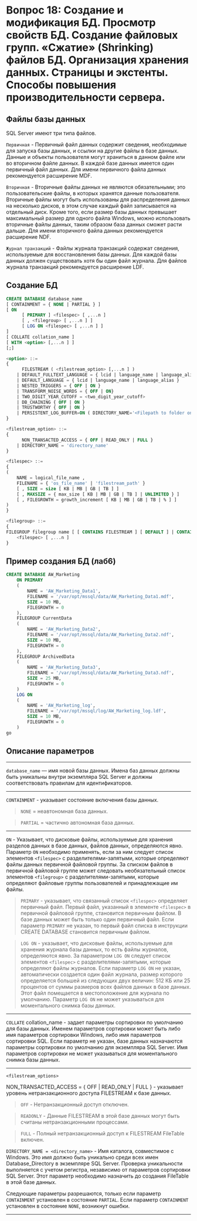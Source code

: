 # Вопрос 18: Создание и модификация БД. Просмотр свойств БД. Создание файловых групп. «Сжатие» (Shrinking) файлов БД. Организация хранения данных. Страницы и экстенты. Способы повышения производительности сервера.

## Файлы базы данных
SQL Server имеют три типа файлов.

```Первичная``` - Первичный файл данных содержит сведения, необходимые для запуска базы данных, и ссылки на другие файлы в базе данных. Данные и объекты пользователя могут храниться в данном файле или во вторичном файле данных. В каждой базе данных имеется один первичный файл данных. Для имени первичного файла данных рекомендуется расширение MDF.

```Вторичная``` - Вторичные файлы данных не являются обязательными; это пользовательские файлы, в которых хранятся данные пользователя. Вторичные файлы могут быть использованы для распределения данных на несколько дисков, в этом случае каждый файл записывается на отдельный диск. Кроме того, если размер базы данных превышает максимальный размер для одного файла Windows, можно использовать вторичные файлы данных, таким образом база данных сможет расти дальше. Для имени вторичного файла данных рекомендуется расширение NDF.

```Журнал транзакций``` - Файлы журнала транзакций содержат сведения, используемые для восстановления базы данных. Для каждой базы данных должен существовать хотя бы один файл журнала. Для файлов журнала транзакций рекомендуется расширение LDF.

## Создание БД
```sql
CREATE DATABASE database_name
[ CONTAINMENT = { NONE | PARTIAL } ]
[ ON
      [ PRIMARY ] <filespec> [ ,...n ]
      [ , <filegroup> [ ,...n ] ]
      [ LOG ON <filespec> [ ,...n ] ]
]
[ COLLATE collation_name ]
[ WITH <option> [,...n ] ]
[;]

<option> ::=
{
      FILESTREAM ( <filestream_option> [,...n ] )
    | DEFAULT_FULLTEXT_LANGUAGE = { lcid | language_name | language_alias }
    | DEFAULT_LANGUAGE = { lcid | language_name | language_alias }
    | NESTED_TRIGGERS = { OFF | ON }
    | TRANSFORM_NOISE_WORDS = { OFF | ON}
    | TWO_DIGIT_YEAR_CUTOFF = <two_digit_year_cutoff>
    | DB_CHAINING { OFF | ON }
    | TRUSTWORTHY { OFF | ON }
    | PERSISTENT_LOG_BUFFER=ON ( DIRECTORY_NAME='<Filepath to folder on DAX formatted volume>' )
}

<filestream_option> ::=
{
      NON_TRANSACTED_ACCESS = { OFF | READ_ONLY | FULL }
    | DIRECTORY_NAME = 'directory_name'
}

<filespec> ::=
{
(
    NAME = logical_file_name ,
    FILENAME = { 'os_file_name' | 'filestream_path' }
    [ , SIZE = size [ KB | MB | GB | TB ] ]
    [ , MAXSIZE = { max_size [ KB | MB | GB | TB ] | UNLIMITED } ]
    [ , FILEGROWTH = growth_increment [ KB | MB | GB | TB | % ] ]
)
}

<filegroup> ::=
{
FILEGROUP filegroup name [ [ CONTAINS FILESTREAM ] [ DEFAULT ] | CONTAINS MEMORY_OPTIMIZED_DATA ]
    <filespec> [ ,...n ]
}
```

## Пример создания БД (лаб6)
```sql
CREATE DATABASE AW_Marketing
    ON PRIMARY
    (
        NAME = 'AW_Marketing_Data1',
        FILENAME = '/var/opt/mssql/data/AW_Marketing_Data1.mdf',
        SIZE = 10 MB,
        FILEGROWTH = 0
    ),
    FILEGROUP CurrentData
    (
        NAME = 'AW_Marketing_Data2',
        FILENAME = '/var/opt/mssql/data/AW_Marketing_Data2.ndf',
        SIZE = 10 MB,
        FILEGROWTH = 0
    ),
    FILEGROUP ArchivedData
    (
        NAME = 'AW_Marketing_Data3',
        FILENAME = '/var/opt/mssql/data/AW_Marketing_Data3.ndf',
        SIZE = 25 MB,
        FILEGROWTH = 0
    )
    LOG ON
    (
        NAME = 'AW_Marketing_log',
        FILENAME = '/var/opt/mssql/log/AW_Marketing_log.ldf',
        SIZE = 10 MB,
        FILEGROWTH = 0
    )
go
```

## Описание параметров
---

```database_name``` — имя новой базы данных. Имена баз данных должны быть уникальны внутри экземпляра SQL Server и должны соответствовать правилам для идентификаторов.

---

```CONTAINMENT``` - указывает состояние включения базы данных. 
> ```NONE``` = неавтономная база данных.

> ```PARTIAL``` = частично автономная база данных.

---

```ON``` - Указывает, что дисковые файлы, используемые для хранения разделов данных в базе данных, файлов данных, определяются явно. Параметр ```ON``` необходимо применять, если за ним следует список элементов ```<filespec>``` с разделителями-запятыми, которые определяют файлы данных первичной файловой группы. За списком файлов в первичной файловой группе может следовать необязательный список элементов ```<filegroup>``` с разделителями-запятыми, которые определяют файловые группы пользователей и принадлежащие им файлы.
> ```PRIMARY``` - указывает, что связанный список ```<filespec>``` определяет первичный файл. Первый файл, указанный в элементе ```<filespec>``` в первичной файловой группе, становится первичным файлом. В базе данных может быть только один первичный файл. Если параметр ```PRIMARY``` не указан, то первый файл списка в инструкции CREATE DATABASE становится первичным файлом.

> ```LOG ON``` - указывает, что дисковые файлы, используемые для хранения журнала базы данных, то есть файлы журналов, определяются явно. За параметром ```LOG ON``` следует список элементов ```<filespec>``` с разделителями-запятыми, которые определяют файлы журналов. Если параметр ```LOG ON``` не указан, автоматически создается один файл журнала, размер которого определяется большей из следующих двух величин: 512 КБ или 25 процентов от суммы размеров всех файлов данных в базе данных. Этот файл помещается в местоположение для журнала по умолчанию. Параметр ```LOG ON``` не может указываться для моментального снимка базы данных.

---

```COLLATE``` collation_name - задает параметры сортировки по умолчанию для базы данных. Именем параметров сортировки может быть либо имя параметров сортировки Windows, либо имя параметров сортировки SQL. Если параметр не указан, базе данных назначаются параметры сортировки по умолчанию для экземпляра SQL Server. Имя параметров сортировки не может указываться для моментального снимка базы данных.

---

```<filestream_options>```

NON_TRANSACTED_ACCESS = { OFF | READ_ONLY | FULL } - указывает уровень нетранзакционного доступа FILESTREAM к базе данных.
> ```OFF``` - Нетранзакционный доступ отключен.

> ```READONLY``` - Данные FILESTREAM в этой базе данных могут быть считаны нетранзакционными процессами.

> ```FULL``` - Полный нетранзакционный доступ к FILESTREAM FileTable включен.

```DIRECTORY_NAME = <directory_name>``` - Имя каталога, совместимое с Windows. Это имя должно быть уникально среди всех имен Database_Directory в экземпляре SQL Server. Проверка уникальности выполняется с учетом регистра, независимо от параметров сортировки SQL Server. Этот параметр необходимо назначить до создания FileTable в этой базе данных.

Следующие параметры разрешаются, только если параметр ```CONTAINMENT``` установлен в состояние ```PARTIAL```. Если параметр ```CONTAINMENT``` установлен в состояние ```NONE```, возникнут ошибки.

---

